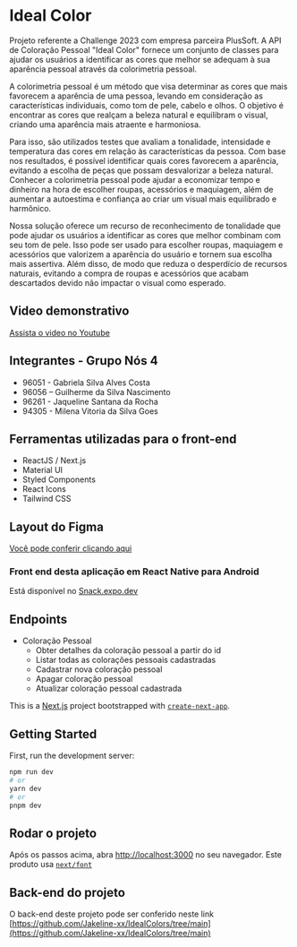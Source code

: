 
# Ideal Color

Projeto referente a Challenge 2023 com empresa parceira PlusSoft. 
A API de Coloração Pessoal "Ideal Color" fornece um conjunto de classes para ajudar os usuários a identificar as cores que melhor se adequam à sua aparência pessoal através da colorimetria pessoal.

A colorimetria pessoal é um método que visa determinar as cores que mais favorecem a aparência de uma pessoa, levando em consideração as características individuais, como tom de pele, cabelo e olhos. O objetivo é encontrar as cores que realçam a beleza natural e equilibram o visual, criando uma aparência mais atraente e harmoniosa. 

Para isso, são utilizados testes que avaliam a tonalidade, intensidade e temperatura das cores em relação às características da pessoa. Com base nos resultados, é possível identificar quais cores favorecem a aparência, evitando a escolha de peças que possam desvalorizar a beleza natural. Conhecer a colorimetria pessoal pode ajudar a economizar tempo e dinheiro na hora de escolher roupas, acessórios e maquiagem, além de aumentar a autoestima e confiança ao criar um visual mais equilibrado e harmônico.

Nossa solução oferece um recurso de reconhecimento de tonalidade que pode ajudar os usuários a identificar as cores que melhor combinam com seu tom de pele. Isso pode ser usado para escolher roupas, maquiagem e acessórios que valorizem a aparência do usuário e tornem sua escolha mais assertiva.
Além disso, de modo que reduza o desperdício de recursos naturais, evitando a compra de roupas e acessórios que acabam descartados devido não impactar o visual como esperado.

## Video demonstrativo
[Assista o video no Youtube](https://www.youtube.com/embed/brPT8SqHQjs?si=Ud3zA1oyiZWL8-Gw)


## Integrantes - Grupo Nós 4
<ul>
  <li>96051 - Gabriela Silva Alves Costa</li>
  <li>96056 – Guilherme da Silva Nascimento</li>
  <li>96261 - Jaqueline Santana da Rocha</li>
  <li>94305 - Milena Vitoria da Silva Goes</li>
</ul>

## Ferramentas utilizadas para o front-end
- ReactJS / Next.js
- Material UI
- Styled Components
- React Icons
- Tailwind CSS

## Layout do Figma
[Você pode conferir clicando aqui](https://www.figma.com/file/V8LW1CSu63k5R3UFuHK4GB/Ideal-Color?node-id=0%3A1&mode=dev)

### Front end desta aplicação em React Native para Android
Está disponível no [Snack.expo.dev](https://snack.expo.dev/@milenaggoes/idealcolors--sprint4?platform=android)

## Endpoints

- Coloração Pessoal
    - Obter detalhes da coloração pessoal a partir do id
    - Listar todas as colorações pessoais cadastradas
    - Cadastrar nova coloração pessoal
    - Apagar coloração pessoal
    - Atualizar coloração pessoal cadastrada

This is a [Next.js](https://nextjs.org/) project bootstrapped with [`create-next-app`](https://github.com/vercel/next.js/tree/canary/packages/create-next-app).

## Getting Started

First, run the development server:

```bash
npm run dev
# or
yarn dev
# or
pnpm dev
```

## Rodar o projeto
Após os passos acima, abra [http://localhost:3000](http://localhost:3000) no seu navegador.
Este produto usa [`next/font`](https://nextjs.org/docs/basic-features/font-optimization)


## Back-end do projeto
O back-end deste projeto pode ser conferido neste link
[https://github.com/Jakeline-xx/IdealColors/tree/main](https://github.com/Jakeline-xx/IdealColors/tree/main)